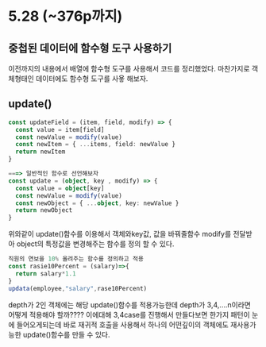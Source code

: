 # 5.28 (~376p까지)

## 중첩된 데이터에 함수형 도구 사용하기

이전까지의 내용에서 배열에 함수형 도구를 사용해서 코드를 정리했었다. 마찬가지로 객체형태인 데이터에도 함수형 도구를 사욯 해보자.

## update()

```ts
const updateField = (item, field, modify) => {
  const value = item[field]
  const newValue = modify(value)
  const newItem = { ...items, field: newValue }
  return newItem
}

===> 일반적인 함수로 선언해보자
const update = (object, key , modify) => {
  const value = object[key]
  const newValue = modify(value)
  const newObject = { ...object, key: newValue }
  return newObject
}
```

위와같이 update()함수를 이용해서 객체와key값, 값을 바꿔줄함수 modify를 전달받아 object의 특정값을 변경해주는 함수를 정의 할 수 있다.

```ts
직원의 연보을 10% 올려주는 함수를 정의하고 적용
const rasie10Percent = (salary)=>{
  return salary*1.1
}
updata(employee,"salary",rase10Percent)

```

depth가 2인 객체에는 해당 update()함수를 적용가능한데 depth가 3,4,....n이라면 어떻게 적용해야 할까????
이에대해 3,4case를 진행해서 만들다보면 한가지 패턴이 눈에 들어오게되는데
바로 재귀적 호출을 사용해서 하나의 어떤깊이의 객체에도 재사용가능한 update()함수를 만들 수 있다.

